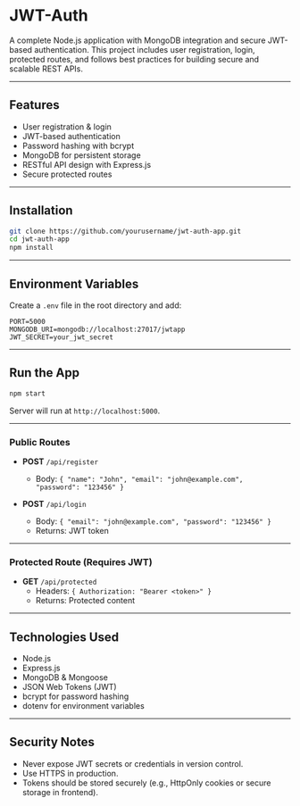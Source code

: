 # JWT-Auth
A complete Node.js application with MongoDB integration and secure JWT-based authentication. This project includes user registration, login, protected routes, and follows best practices for building secure and scalable REST APIs.

---

##  Features

- User registration & login
- JWT-based authentication
- Password hashing with bcrypt
- MongoDB for persistent storage
- RESTful API design with Express.js
- Secure protected routes

---


##  Installation

```bash
git clone https://github.com/yourusername/jwt-auth-app.git
cd jwt-auth-app
npm install
```

---

##  Environment Variables

Create a `.env` file in the root directory and add:

```
PORT=5000
MONGODB_URI=mongodb://localhost:27017/jwtapp
JWT_SECRET=your_jwt_secret
```

---

##  Run the App

```bash
npm start
```

Server will run at `http://localhost:5000`.

---

###  Public Routes

- **POST** `/api/register`  
  - Body: `{ "name": "John", "email": "john@example.com", "password": "123456" }`

- **POST** `/api/login`  
  - Body: `{ "email": "john@example.com", "password": "123456" }`
  - Returns: JWT token

---

###  Protected Route (Requires JWT)

- **GET** `/api/protected`
  - Headers: `{ Authorization: "Bearer <token>" }`
  - Returns: Protected content

---

##  Technologies Used

- Node.js
- Express.js
- MongoDB & Mongoose
- JSON Web Tokens (JWT)
- bcrypt for password hashing
- dotenv for environment variables

---

##  Security Notes

- Never expose JWT secrets or credentials in version control.
- Use HTTPS in production.
- Tokens should be stored securely (e.g., HttpOnly cookies or secure storage in frontend).
